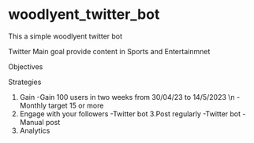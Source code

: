 # woodlyent_twitter_bot
This a  simple woodlyent twitter bot 



Twitter
Main goal provide content in Sports and Entertainmnet

Objectives

Strategies

1. Gain 
-Gain 100 users in two weeks from 30/04/23 to 14/5/2023 \n
-Monthly target 15 or more
2. Engage with your followers
-Twitter bot
3.Post regularly
-Twitter bot 
-Manual post
4. Analytics
